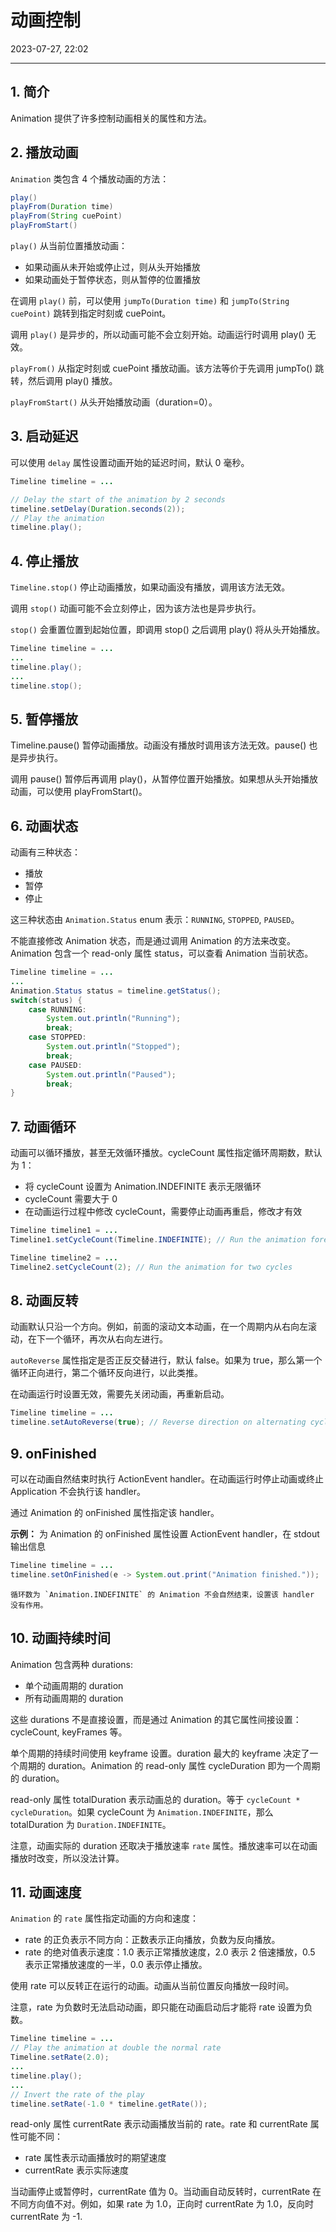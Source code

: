 # 动画控制

2023-07-27, 22:02
****
## 1. 简介

Animation 提供了许多控制动画相关的属性和方法。

## 2. 播放动画

`Animation` 类包含 4 个播放动画的方法：

```java
play()
playFrom(Duration time)
playFrom(String cuePoint)
playFromStart()
```

`play()` 从当前位置播放动画：

- 如果动画从未开始或停止过，则从头开始播放
- 如果动画处于暂停状态，则从暂停的位置播放

在调用 `play()` 前，可以使用 `jumpTo(Duration time)` 和 `jumpTo(String cuePoint)` 跳转到指定时刻或 cuePoint。

调用 `play()` 是异步的，所以动画可能不会立刻开始。动画运行时调用 play() 无效。

`playFrom()` 从指定时刻或 cuePoint 播放动画。该方法等价于先调用 jumpTo() 跳转，然后调用 play() 播放。

`playFromStart()` 从头开始播放动画（duration=0）。

## 3. 启动延迟

可以使用 `delay` 属性设置动画开始的延迟时间，默认 0 毫秒。

```java
Timeline timeline = ...

// Delay the start of the animation by 2 seconds
timeline.setDelay(Duration.seconds(2));
// Play the animation
timeline.play();
```

## 4. 停止播放

`Timeline.stop()` 停止动画播放，如果动画没有播放，调用该方法无效。

调用 `stop()` 动画可能不会立刻停止，因为该方法也是异步执行。

`stop()` 会重置位置到起始位置，即调用 stop() 之后调用 play() 将从头开始播放。

```java
Timeline timeline = ...
...
timeline.play();
...
timeline.stop();
```

## 5. 暂停播放

Timeline.pause() 暂停动画播放。动画没有播放时调用该方法无效。pause() 也是异步执行。

调用 pause() 暂停后再调用 play()，从暂停位置开始播放。如果想从头开始播放动画，可以使用 playFromStart()。

## 6. 动画状态

动画有三种状态：

- 播放
- 暂停
- 停止

这三种状态由 `Animation.Status` enum 表示：`RUNNING`, `STOPPED`, `PAUSED`。

不能直接修改 Animation 状态，而是通过调用 Animation 的方法来改变。Animation 包含一个 read-only 属性 status，可以查看 Animation 当前状态。

```java
Timeline timeline = ...
...
Animation.Status status = timeline.getStatus();
switch(status) {
    case RUNNING:
        System.out.println("Running");
        break;
    case STOPPED:
        System.out.println("Stopped");
        break;
    case PAUSED:
        System.out.println("Paused");
        break;
}
```

## 7. 动画循环

动画可以循环播放，甚至无效循环播放。cycleCount 属性指定循环周期数，默认为 1：

- 将 cycleCount 设置为 Animation.INDEFINITE 表示无限循环
- cycleCount 需要大于 0
- 在动画运行过程中修改 cycleCount，需要停止动画再重启，修改才有效

```java
Timeline timeline1 = ...
Timeline1.setCycleCount(Timeline.INDEFINITE); // Run the animation forever

Timeline timeline2 = ...
Timeline2.setCycleCount(2); // Run the animation for two cycles
```

## 8. 动画反转

动画默认只沿一个方向。例如，前面的滚动文本动画，在一个周期内从右向左滚动，在下一个循环，再次从右向左进行。

`autoReverse` 属性指定是否正反交替进行，默认 false。如果为 true，那么第一个循环正向进行，第二个循环反向进行，以此类推。

在动画运行时设置无效，需要先关闭动画，再重新启动。

```java
Timeline timeline = ...
timeline.setAutoReverse(true); // Reverse direction on alternating cycles
```

## 9. onFinished

可以在动画自然结束时执行 ActionEvent handler。在动画运行时停止动画或终止 Application 不会执行该 handler。

通过 Animation 的 onFinished 属性指定该 handler。

**示例：** 为 Animation 的 onFinished 属性设置 ActionEvent handler，在 stdout 输出信息

```java
Timeline timeline = ...
timeline.setOnFinished(e -> System.out.print("Animation finished."));
```

```ad-warning
循环数为 `Animation.INDEFINITE` 的 Animation 不会自然结束，设置该 handler 没有作用。
```

## 10. 动画持续时间

Animation 包含两种 durations:

- 单个动画周期的 duration
- 所有动画周期的 duration

这些 durations 不是直接设置，而是通过 Animation 的其它属性间接设置：cycleCount, keyFrames 等。

单个周期的持续时间使用 keyframe 设置。duration 最大的 keyframe 决定了一个周期的 duration。Animation 的 read-only 属性 cycleDuration 即为一个周期的 duration。

 read-only 属性 totalDuration 表示动画总的 duration。等于 `cycleCount * cycleDuration`。如果 cycleCount 为 `Animation.INDEFINITE`，那么 totalDuration 为 `Duration.INDEFINITE`。

注意，动画实际的 duration 还取决于播放速率 `rate` 属性。播放速率可以在动画播放时改变，所以没法计算。

## 11. 动画速度

`Animation` 的 `rate` 属性指定动画的方向和速度：

- rate 的正负表示不同方向：正数表示正向播放，负数为反向播放。
- rate 的绝对值表示速度：1.0 表示正常播放速度，2.0 表示 2 倍速播放，0.5 表示正常播放速度的一半，0.0 表示停止播放。

使用 rate 可以反转正在运行的动画。动画从当前位置反向播放一段时间。

注意，rate 为负数时无法启动动画，即只能在动画启动后才能将 rate 设置为负数。

```java
Timeline timeline = ...
// Play the animation at double the normal rate
Timeline.setRate(2.0);
...
timeline.play();
...
// Invert the rate of the play
timeline.setRate(-1.0 * timeline.getRate());
```

read-only 属性 currentRate 表示动画播放当前的 rate。rate 和 currentRate 属性可能不同：

- rate 属性表示动画播放时的期望速度
- currentRate 表示实际速度

当动画停止或暂停时，currentRate 值为 0。当动画自动反转时，currentRate 在不同方向值不对。例如，如果 rate 为 1.0，正向时 currentRate 为 1.0，反向时 currentRate 为 -1.

